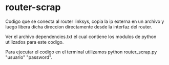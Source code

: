 # router-scrap
Codigo que se conecta al router linksys, copia la ip externa en un archivo y luego libera dicha direccion directamente desde la interfaz del router. 

Ver el archivo dependencies.txt el cual contiene los modulos de python utilizados para este codigo.

Para ejecutar el codigo en el terminal utilizamos python router_scrap.py "usuario" "password".


